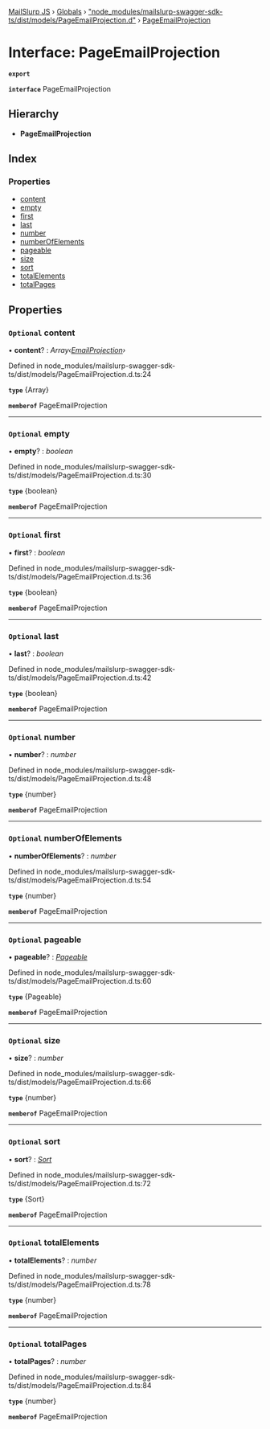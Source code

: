 [MailSlurp JS](../README.md) › [Globals](../globals.md) › ["node_modules/mailslurp-swagger-sdk-ts/dist/models/PageEmailProjection.d"](../modules/_node_modules_mailslurp_swagger_sdk_ts_dist_models_pageemailprojection_d_.md) › [PageEmailProjection](_node_modules_mailslurp_swagger_sdk_ts_dist_models_pageemailprojection_d_.pageemailprojection.md)

# Interface: PageEmailProjection

**`export`** 

**`interface`** PageEmailProjection

## Hierarchy

* **PageEmailProjection**

## Index

### Properties

* [content](_node_modules_mailslurp_swagger_sdk_ts_dist_models_pageemailprojection_d_.pageemailprojection.md#optional-content)
* [empty](_node_modules_mailslurp_swagger_sdk_ts_dist_models_pageemailprojection_d_.pageemailprojection.md#optional-empty)
* [first](_node_modules_mailslurp_swagger_sdk_ts_dist_models_pageemailprojection_d_.pageemailprojection.md#optional-first)
* [last](_node_modules_mailslurp_swagger_sdk_ts_dist_models_pageemailprojection_d_.pageemailprojection.md#optional-last)
* [number](_node_modules_mailslurp_swagger_sdk_ts_dist_models_pageemailprojection_d_.pageemailprojection.md#optional-number)
* [numberOfElements](_node_modules_mailslurp_swagger_sdk_ts_dist_models_pageemailprojection_d_.pageemailprojection.md#optional-numberofelements)
* [pageable](_node_modules_mailslurp_swagger_sdk_ts_dist_models_pageemailprojection_d_.pageemailprojection.md#optional-pageable)
* [size](_node_modules_mailslurp_swagger_sdk_ts_dist_models_pageemailprojection_d_.pageemailprojection.md#optional-size)
* [sort](_node_modules_mailslurp_swagger_sdk_ts_dist_models_pageemailprojection_d_.pageemailprojection.md#optional-sort)
* [totalElements](_node_modules_mailslurp_swagger_sdk_ts_dist_models_pageemailprojection_d_.pageemailprojection.md#optional-totalelements)
* [totalPages](_node_modules_mailslurp_swagger_sdk_ts_dist_models_pageemailprojection_d_.pageemailprojection.md#optional-totalpages)

## Properties

### `Optional` content

• **content**? : *Array‹[EmailProjection](_node_modules_mailslurp_swagger_sdk_ts_dist_models_emailprojection_d_.emailprojection.md)›*

Defined in node_modules/mailslurp-swagger-sdk-ts/dist/models/PageEmailProjection.d.ts:24

**`type`** {Array<EmailProjection>}

**`memberof`** PageEmailProjection

___

### `Optional` empty

• **empty**? : *boolean*

Defined in node_modules/mailslurp-swagger-sdk-ts/dist/models/PageEmailProjection.d.ts:30

**`type`** {boolean}

**`memberof`** PageEmailProjection

___

### `Optional` first

• **first**? : *boolean*

Defined in node_modules/mailslurp-swagger-sdk-ts/dist/models/PageEmailProjection.d.ts:36

**`type`** {boolean}

**`memberof`** PageEmailProjection

___

### `Optional` last

• **last**? : *boolean*

Defined in node_modules/mailslurp-swagger-sdk-ts/dist/models/PageEmailProjection.d.ts:42

**`type`** {boolean}

**`memberof`** PageEmailProjection

___

### `Optional` number

• **number**? : *number*

Defined in node_modules/mailslurp-swagger-sdk-ts/dist/models/PageEmailProjection.d.ts:48

**`type`** {number}

**`memberof`** PageEmailProjection

___

### `Optional` numberOfElements

• **numberOfElements**? : *number*

Defined in node_modules/mailslurp-swagger-sdk-ts/dist/models/PageEmailProjection.d.ts:54

**`type`** {number}

**`memberof`** PageEmailProjection

___

### `Optional` pageable

• **pageable**? : *[Pageable](_node_modules_mailslurp_swagger_sdk_ts_dist_models_pageable_d_.pageable.md)*

Defined in node_modules/mailslurp-swagger-sdk-ts/dist/models/PageEmailProjection.d.ts:60

**`type`** {Pageable}

**`memberof`** PageEmailProjection

___

### `Optional` size

• **size**? : *number*

Defined in node_modules/mailslurp-swagger-sdk-ts/dist/models/PageEmailProjection.d.ts:66

**`type`** {number}

**`memberof`** PageEmailProjection

___

### `Optional` sort

• **sort**? : *[Sort](_node_modules_mailslurp_swagger_sdk_ts_dist_models_sort_d_.sort.md)*

Defined in node_modules/mailslurp-swagger-sdk-ts/dist/models/PageEmailProjection.d.ts:72

**`type`** {Sort}

**`memberof`** PageEmailProjection

___

### `Optional` totalElements

• **totalElements**? : *number*

Defined in node_modules/mailslurp-swagger-sdk-ts/dist/models/PageEmailProjection.d.ts:78

**`type`** {number}

**`memberof`** PageEmailProjection

___

### `Optional` totalPages

• **totalPages**? : *number*

Defined in node_modules/mailslurp-swagger-sdk-ts/dist/models/PageEmailProjection.d.ts:84

**`type`** {number}

**`memberof`** PageEmailProjection
